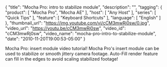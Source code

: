 {
  "title": "Mocha Pro: intro to stabilize module",
  "description": "",
  "tagging": {
    "product": [
      "Mocha Pro",
      "Mocha AE"
    ],
    "host": [
      "Any Host"
    ],
    "series": [
      "Quick Tips"
    ],
    "feature": [
      "Keyboard Shortcuts"
    ],
    "language": [
      "English"
    ]
  },
  "thumbnail_url": "https://img.youtube.com/vi/cCM3mwRj0sw/0.jpg",
  "video_url": "https://youtu.be/cCM3mwRj0sw",
  "video_id": "cCM3mwRj0sw",
  "video_name": "mocha-pro-intro-to-stabilize-module",
  "date": "2010-11-20T19:00:53-05:00"
}

Mocha Pro: insert module video tutorial! Mocha Pro's insert module can be used
to stabilize or smooth jittery camera footage. Auto-Fill render feature can
fill in the edges to avoid scaling stabilized footage!


